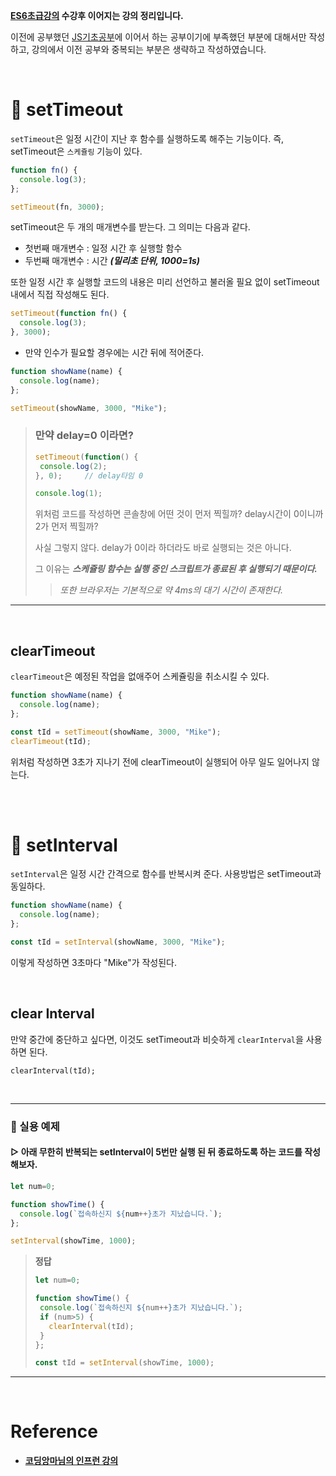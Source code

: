 **[ES6초급강의](https://velog.io/@rgfdds98/ECMAScript6%EA%B8%B0%EC%B4%88) 수강후 이어지는 강의 정리입니다.**

이전에 공부했던 [JS기초공부](https://github.com/Jeong-jj/javascript-self-study/tree/main/archive/Javascript%EA%B8%B0%EC%B4%88)에 이어서 하는 공부이기에 부족했던 부분에 대해서만 작성하고, 강의에서 이전 공부와 중복되는 부분은 생략하고 작성하였습니다.

<br/>

# 📌 setTimeout

`setTimeout`은 일정 시간이 지난 후 함수를 실행하도록 해주는 기능이다. 즉, setTimeout은 `스케쥴링` 기능이 있다.

```javascript
function fn() {
  console.log(3);
};

setTimeout(fn, 3000);
```

setTimeout은 두 개의 매개변수를 받는다. 그 의미는 다음과 같다.

- 첫번째 매개변수 : 일정 시간 후 실행할 함수
- 두번째 매개변수 : 시간 **_(밀리초 단위, 1000=1s)_**

또한 일정 시간 후 실행할 코드의 내용은 미리 선언하고 불러올 필요 없이 setTimeout내에서 직접 작성해도 된다.

```javascript
setTimeout(function fn() {
  console.log(3);
}, 3000);
```

- 만약 인수가 필요할 경우에는 시간 뒤에 적어준다.

```javascript
function showName(name) {
  console.log(name);
};

setTimeout(showName, 3000, "Mike");
```

> ### 만약 delay=0 이라면?
>
>```javascript
>setTimeout(function() {
>  console.log(2);
>}, 0);		// delay타임 0
>
>console.log(1);
>```
>
>위처럼 코드를 작성하면 콘솔창에 어떤 것이 먼저 찍힐까? delay시간이 0이니까 2가 먼저 찍힐까?
>
>사실 그렇지 않다. delay가 0이라 하더라도 바로 실행되는 것은 아니다.
>
>그 이유는 **_스케쥴링 함수는 실행 중인 스크립트가 종료된 후 실행되기 때문이다._**
>> _또한 브라우저는 기본적으로 약 4ms의 대기 시간이 존재한다._

***

<br/>

## clearTimeout

`clearTimeout`은 예정된 작업을 없애주어 스케쥴링을 취소시킬 수 있다.

```javascript
function showName(name) {
  console.log(name);
};

const tId = setTimeout(showName, 3000, "Mike");
clearTimeout(tId);
```

위처럼 작성하면 3초가 지나기 전에 clearTimeout이 실행되어 아무 일도 일어나지 않는다.

<br/>
<br/>

# 📌 setInterval

`setInterval`은 일정 시간 간격으로 함수를 반복시켜 준다. 사용방법은 setTimeout과 동일하다.

```javascript
function showName(name) {
  console.log(name);
};

const tId = setInterval(showName, 3000, "Mike");
```

이렇게 작성하면 3초마다 "Mike"가 작성된다.

<br/>

## clear Interval

만약 중간에 중단하고 싶다면, 이것도 setTimeout과 비슷하게 `clearInterval`을 사용하면 된다.

	clearInterval(tId);

<br/>

---

### 📢 실용 예제
#### ▷ 아래 무한히 반복되는 setInterval이 5번만 실행 된 뒤 종료하도록 하는 코드를 작성해보자.

```javascript
let num=0;

function showTime() {
  console.log(`접속하신지 ${num++}초가 지났습니다.`);
};

setInterval(showTime, 1000);
```

> **정답**
>```javascript
>let num=0;
>
>function showTime() {
>  console.log(`접속하신지 ${num++}초가 지났습니다.`);
>  if (num>5) {
>    clearInterval(tId);
>  }
>};
>
>const tId = setInterval(showTime, 1000);
>```

---

<br/>

# Reference

- **[코딩앙마님의 인프런 강의](https://www.inflearn.com/course/%EC%99%95%EC%B4%88%EB%B3%B4-%EC%9E%90%EB%B0%94%EC%8A%A4%ED%81%AC%EB%A6%BD%ED%8A%B8/dashboard)**
